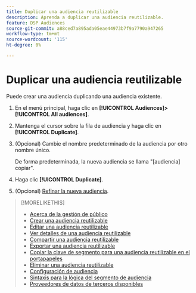 ```yaml
---
title: Duplicar una audiencia reutilizable
description: Aprenda a duplicar una audiencia reutilizable.
feature: DSP Audiences
source-git-commit: a88ced7a895ada05eae44973b7f9a7790a947265
workflow-type: tm+mt
source-wordcount: '115'
ht-degree: 0%

---
```


# Duplicar una audiencia reutilizable

Puede crear una audiencia duplicando una audiencia existente.

1. En el menú principal, haga clic en **[!UICONTROL Audiences]>[!UICONTROL All audiences]**.

1. Mantenga el cursor sobre la fila de audiencia y haga clic en **[!UICONTROL Duplicate]**.

1. (Opcional) Cambie el nombre predeterminado de la audiencia por otro nombre único.

   De forma predeterminada, la nueva audiencia se llama &quot;[audiencia] copiar&quot;.

1. Haga clic **[!UICONTROL Duplicate]**.

1. (Opcional) [Refinar la nueva audiencia](reusable-audience-edit.md).

>[!MORELIKETHIS]
>
>* [Acerca de la gestión de público](audience-about.md)
>* [Crear una audiencia reutilizable](reusable-audience-create.md)
>* [Editar una audiencia reutilizable](reusable-audience-edit.md)
>* [Ver detalles de una audiencia reutilizable](reusable-audience-view-details.md)
>* [Compartir una audiencia reutilizable](reusable-audience-share.md)
>* [Exportar una audiencia reutilizable](reusable-audience-export.md)
>* [Copiar la clave de segmento para una audiencia reutilizable en el portapapeles](reusable-audience-clipboard.md)
>* [Eliminar una audiencia reutilizable](reusable-audience-delete.md)
>* [Configuración de audiencia](audience-settings.md)
>* [Sintaxis para la lógica del segmento de audiencia](audience-segment-logic-syntax.md)
>* [Proveedores de datos de terceros disponibles](third-party-data-providers.md)

